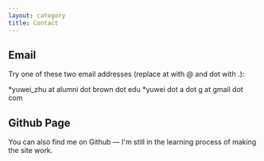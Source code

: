 ```yaml
---
layout: category
title: Contact
---
```


## Email
Try one of these two email addresses (replace at with @ and dot with .):

 *yuwei_zhu at alumni dot brown dot edu
 *yuwei dot a dot g at gmail dot com
## Github Page
You can also find me on Github — I'm still in the learning process of making the site work.

